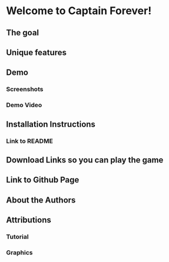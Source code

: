 # Welcome to Captain Forever!

## The goal

## Unique features

## Demo 
### Screenshots
### Demo Video

## Installation Instructions 
### Link to README

## Download Links so you can play the game

## Link to Github Page 

## About the Authors

## Attributions 
### Tutorial
### Graphics
